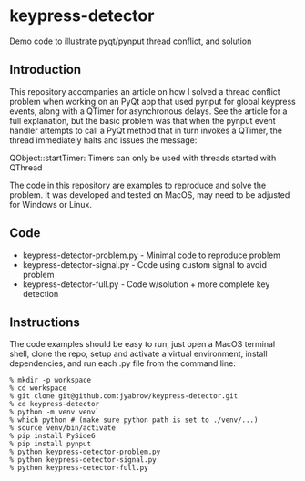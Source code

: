 # keypress-detector
Demo code to illustrate pyqt/pynput thread conflict, and solution

## Introduction
This repository accompanies an article on how I solved a thread conflict problem when working on an PyQt app that used pynput for global keypress events, along with a QTimer for asynchronous delays. See the article for a full explanation, but the basic problem was that when the pynput event handler attempts to call a PyQt method that in turn invokes a QTimer, the thread immediately halts and issues the message:

QObject::startTimer: Timers can only be used with threads started with QThread

The code in this repository are examples to reproduce and solve the problem. It was developed and tested on MacOS, may need to be adjusted for Windows or Linux.

## Code

* keypress-detector-problem.py - Minimal code to reproduce problem
* keypress-detector-signal.py - Code using custom signal to avoid problem
* keypress-detector-full.py - Code w/solution + more complete key detection

## Instructions

The code examples should be easy to run, just open a MacOS terminal shell, clone the repo, setup and activate a virtual environment, install dependencies, and run each .py file from the command line:

```
% mkdir -p workspace
% cd workspace
% git clone git@github.com:jyabrow/keypress-detector.git
% cd keypress-detector
% python -m venv venv`
% which python # (make sure python path is set to ./venv/...)
% source venv/bin/activate
% pip install PySide6
% pip install pynput
% python keypress-detector-problem.py
% python keypress-detector-signal.py
% python keypress-detector-full.py
```